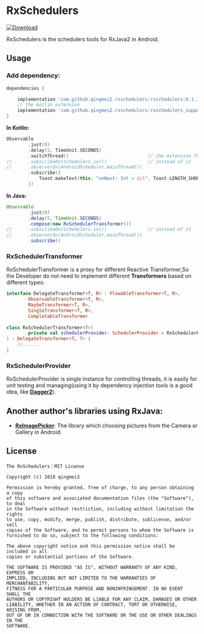 # RxSchedulers

[ ![Download](https://api.bintray.com/packages/mq2553299/maven/rxschedulers_support_kt/images/download.svg) ](https://bintray.com/mq2553299/maven/rxschedulers_support_kt/_latestVersion)

RxSchedulers is the schedulers tools for RxJava2 in Android.

## Usage

### Add dependency:

```groovy
dependencies {

    implementation 'com.github.qingmei2.rxschedulers:rxschedulers:0.1.1'
    // the kotlin extension
    implementation 'com.github.qingmei2.rxschedulers:rxschedulers_support_kt:0.1.1'
}
```

**In Kotlin:**

```kotlin
Observable
        .just(0)
        .delay(5, TimeUnit.SECONDS)
        .switchThread()                             // the extension for kotlin
//      .subscribeOn(Schedulers.io())               // instead of it
//      .observerOn(AndroidScheduler.mainThread())
        .subscribe({
            Toast.makeText(this, "onNext: Int = $it", Toast.LENGTH_SHORT).show()
        })
```

**In Java:**

```Java
Observable
        .just(0)
        .delay(5, TimeUnit.SECONDS)
        .compose(new RxSchedulerTransformer())
//      .subscribeOn(Schedulers.io())               // instead of it
//      .observerOn(AndroidScheduler.mainThread())
        .subscribe()
```

### RxSchedulerTransformer

RxSchedulerTransformer is a proxy for different Reactive Transformer,So the Developer do not need to implement different **Transformers** based on different types:

```kotlin
interface DelegateTransformer<T, R> : FlowableTransformer<T, R>,
        ObservableTransformer<T, R>,
        MaybeTransformer<T, R>,
        SingleTransformer<T, R>,
        CompletableTransformer
        
class RxSchedulerTransformer<T>(
        private val schedulerProvider: SchedulerProvider = RxSchedulerProvider.INSTANCE
) : DelegateTransformer<T, T> {
    //......
}
```

### RxSchedulerProvider

RxSchedulerProvider is single instance for controlling threads, it is easily for unit testing and managing(using it by dependency injection tools is a good idea, like **[Dagger2](https://github.com/google/dagger)**).

## Another author's libraries using RxJava:

* **[RxImagePicker](https://github.com/qingmei2/RxImagePicker)**: The library which choosing pictures from the Camera or Gallery in Android.

License
-------

    The RxSchedulers：MIT License

    Copyright (c) 2018 qingmei2

    Permission is hereby granted, free of charge, to any person obtaining a copy
    of this software and associated documentation files (the "Software"), to deal
    in the Software without restriction, including without limitation the rights
    to use, copy, modify, merge, publish, distribute, sublicense, and/or sell
    copies of the Software, and to permit persons to whom the Software is
    furnished to do so, subject to the following conditions:

    The above copyright notice and this permission notice shall be included in all
    copies or substantial portions of the Software.

    THE SOFTWARE IS PROVIDED "AS IS", WITHOUT WARRANTY OF ANY KIND, EXPRESS OR
    IMPLIED, INCLUDING BUT NOT LIMITED TO THE WARRANTIES OF MERCHANTABILITY,
    FITNESS FOR A PARTICULAR PURPOSE AND NONINFRINGEMENT. IN NO EVENT SHALL THE
    AUTHORS OR COPYRIGHT HOLDERS BE LIABLE FOR ANY CLAIM, DAMAGES OR OTHER
    LIABILITY, WHETHER IN AN ACTION OF CONTRACT, TORT OR OTHERWISE, ARISING FROM,
    OUT OF OR IN CONNECTION WITH THE SOFTWARE OR THE USE OR OTHER DEALINGS IN THE
    SOFTWARE.